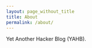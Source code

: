 ```yaml
---
layout: page_without_title
title: About
permalink: /about/
---
```


Yet Another Hacker Blog (YAHB).
